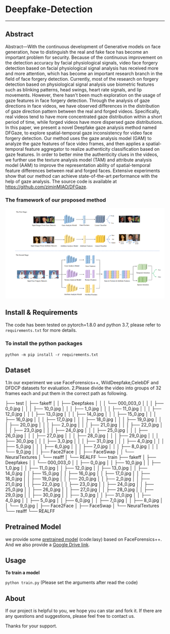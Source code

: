 # Deepfake-Detection
------------------

## Abstract
Abstract—With the continuous development of Generative models on face generation, how to distinguish the real and fake face has become an important problem for security. Because of the continuous improvement on the detection accuracy by facial physiological signals, video face forgery detection based on facial physiological signal analysis has received more and more attention, which has become an important research branch in the field of face forgery detection. Currently, most of the research on forgery detection based on physiological signal analysis use biometric features such as blinking patterns, head swings, heart rate signals, and lip movements. However, there hasn't been much exploration on the usage of gaze features in face forgery detection. Through the analysis of gaze directions in face videos, we have observed differences in the distribution of gaze direction pattern between the real and forged videos. Specifically, real videos tend to have more concentrated gaze distribution within a short period of time, while forged videos have more dispersed gaze distributions. In this paper, we present a novel Deepfake gaze analysis method named DFGaze, to explore spatial-temporal gaze inconsistency for video face forgery detection. Our method uses the gaze analysis model (GAM) to analyze the gaze features of face video frames, and then applies a spatial-temporal feature aggregator to realize authenticity classification based on gaze features. In order to better mine the authenticity clues in the videos, we further use the texture analysis model (TAM) and attribute analysis model (AAM) to improve the representation ability of spatial-temporal feature differences between real and forged faces. Extensive experiments show that our method can achieve state-of-the-art performance with the help of gaze analysis. The source code is available at https://github.com/ziminMIAO/DFGaze.

### The framework of our proposed method

![image](https://github.com/ziminMIAO/sunsun91/blob/main/model.png)


## Install & Requirements
The code has been tested on pytorch=1.8.0 and python 3.7, please refer to `requirements.txt` for more details.
### To install the python packages
`python -m pip install -r requirements.txt`


## Dataset
1.In our experiment we use FaceForensics++, WildDeepfake,CelebDF and DFDCP datasets for evaluation.
2.Please divide the video into groups of 32 frames each and put them in the correct path as following.

├── test
│   ├── fakeff
│   │   ├── Deepfakes
│   │   │   └── 000_003_0
│   │   │       ├── 0_0.jpg
│   │   │       ├── 10_0.jpg
│   │   │       ├── 1_0.jpg
│   │   │       ├── 11_0.jpg
│   │   │       ├── 12_0.jpg
│   │   │       ├── 13_0.jpg
│   │   │       ├── 14_0.jpg
│   │   │       ├── 15_0.jpg
│   │   │       ├── 16_0.jpg
│   │   │       ├── 17_0.jpg
│   │   │       ├── 18_0.jpg
│   │   │       ├── 19_0.jpg
│   │   │       ├── 20_0.jpg
│   │   │       ├── 2_0.jpg
│   │   │       ├── 21_0.jpg
│   │   │       ├── 22_0.jpg
│   │   │       ├── 23_0.jpg
│   │   │       ├── 24_0.jpg
│   │   │       ├── 25_0.jpg
│   │   │       ├── 26_0.jpg
│   │   │       ├── 27_0.jpg
│   │   │       ├── 28_0.jpg
│   │   │       ├── 29_0.jpg
│   │   │       ├── 30_0.jpg
│   │   │       ├── 3_0.jpg
│   │   │       ├── 31_0.jpg
│   │   │       ├── 4_0.jpg
│   │   │       ├── 5_0.jpg
│   │   │       ├── 6_0.jpg
│   │   │       ├── 7_0.jpg
│   │   │       ├── 8_0.jpg
│   │   │       └── 9_0.jpg
│   │   ├── Face2Face
│   │   ├── FaceSwap
│   │   └── NeuralTextures
│   └── realff
│       └── REALFF
└── train
    ├── fakeff
    │   ├── Deepfakes
    │   │   └── 000_003_0
    │   │       ├── 0_0.jpg
    │   │       ├── 10_0.jpg
    │   │       ├── 1_0.jpg
    │   │       ├── 11_0.jpg
    │   │       ├── 12_0.jpg
    │   │       ├── 13_0.jpg
    │   │       ├── 14_0.jpg
    │   │       ├── 15_0.jpg
    │   │       ├── 16_0.jpg
    │   │       ├── 17_0.jpg
    │   │       ├── 18_0.jpg
    │   │       ├── 19_0.jpg
    │   │       ├── 20_0.jpg
    │   │       ├── 2_0.jpg
    │   │       ├── 21_0.jpg
    │   │       ├── 22_0.jpg
    │   │       ├── 23_0.jpg
    │   │       ├── 24_0.jpg
    │   │       ├── 25_0.jpg
    │   │       ├── 26_0.jpg
    │   │       ├── 27_0.jpg
    │   │       ├── 28_0.jpg
    │   │       ├── 29_0.jpg
    │   │       ├── 30_0.jpg
    │   │       ├── 3_0.jpg
    │   │       ├── 31_0.jpg
    │   │       ├── 4_0.jpg
    │   │       ├── 5_0.jpg
    │   │       ├── 6_0.jpg
    │   │       ├── 7_0.jpg
    │   │       ├── 8_0.jpg
    │   │       └── 9_0.jpg
    │   ├── Face2Face
    │   ├── FaceSwap
    │   └── NeuralTextures
    └── realff
        └── REALFF
## Pretrained Model
we provide some [pretrained model](https://pan.baidu.com/s/16HvIPHeEm8EF2KphnCOebw) (code:lasy) based on FaceForensics++. And we also provide a [Google Drive link](https://drive.google.com/drive/folders/10nCo5M-c9zhB8PBaWqzRwMq3ITqCd7am?usp=drive_link).


## Usage
**To train a model**

`python train.py`
(Please set the arguments after read the code)

## About
If our project is helpful to you, we hope you can star and fork it. If there are any questions and suggestions, please feel free to contact us.

Thanks for your support.
